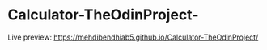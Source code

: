 # Calculator-TheOdinProject-
Live preview:
https://mehdibendhiab5.github.io/Calculator-TheOdinProject/
